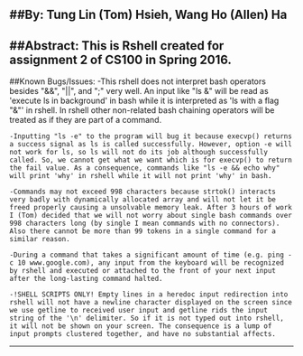 ##By:
    Tung Lin (Tom) Hsieh, Wang Ho (Allen) Ha
------
##Abstract:
    This is Rshell created for assignment 2 of CS100 in Spring 2016.
------
##Known Bugs/Issues:
    -This rshell does not interpret bash operators besides "&&", "||", and ";" very well. An input like "ls &" will be read as 'execute ls in background' in bash while it is interpreted as 'ls with a flag "&"' in rshell. In rshell other non-related bash chaining operators will be treated as if they are part of a command.

    -Inputting "ls -e" to the program will bug it because execvp() returns a success signal as ls is called successfully. However, option -e will not work for ls, so ls will not do its job although successfully called. So, we cannot get what we want which is for execvp() to return the fail value. As a consequence, commands like "ls -e && echo why" will print 'why' in rshell while it will not print 'why' in bash.

    -Commands may not exceed 998 characters because strtok() interacts very badly with dynamically allocated array and will not let it be freed properly causing a unsolvable memory leak. After 3 hours of work I (Tom) decided that we will not worry about single bash commands over 998 characters long (by single I mean commands with no connectors). Also there cannot be more than 99 tokens in a single command for a similar reason.

    -During a command that takes a significant amount of time (e.g. ping -c 10 www.google.com), any input from the keyboard will be recognized by rshell and executed or attached to the front of your next input after the long-lasting command halted.

    -!SHELL SCRIPTS ONLY! Empty lines in a heredoc input redirection into rshell will not have a newline character displayed on the screen since we use getline to received user input and getline rids the input string of the '\n' delimiter. So if it is not typed out into rshell, it will not be shown on your screen. The consequence is a lump of input prompts clustered together, and have no substantial affects.

------     
